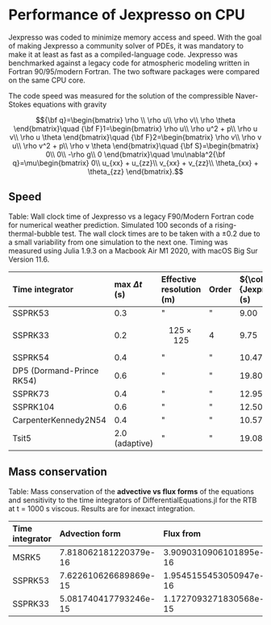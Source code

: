 # Performance of Jexpresso on CPU

Jexpresso was coded to minimize memory access and speed. With the goal of making Jexpresso a community solver of PDEs, it was mandatory to make it at least as fast as a compiled-language code.
Jexpresso was benchmarked against a legacy code for atmospheric modeling written in Fortran 90/95/modern Fortran. The two software packages were compared on the same CPU core.

The code speed was measured for the solution of the compressible Naver-Stokes equations with gravity

$${\bf q}=\begin{bmatrix}
\rho \\
\rho u\\
\rho v\\
\rho \theta
\end{bmatrix}\quad {\bf F}1=\begin{bmatrix}
\rho u\\
\rho u^2 + p\\
\rho u v\\
\rho u \theta
\end{bmatrix}\quad {\bf F}2=\begin{bmatrix}
\rho v\\
\rho v u\\
\rho v^2 + p\\
\rho v \theta
\end{bmatrix}\quad {\bf S}=\begin{bmatrix}
0\\
0\\
-\rho g\\
0
\end{bmatrix}\quad \mu\nabla^2{\bf q}=\mu\begin{bmatrix}
0\\
u_{xx} + u_{zz}\\
v_{xx} + v_{zz}\\
\theta_{xx} + \theta_{zz}
\end{bmatrix}.$$

## Speed

Table: Wall clock time of Jexpresso vs a legacy F90/Modern Fortran code for numerical weather prediction. Simulated 100 seconds of a rising-thermal-bubble test.
The wall clock times are to be taken with a $\pm 0.2$ due to a small variability from one simulation to the next one. 
Timing was measured using Julia 1.9.3 on a Macbook Air M1 2020, with macOS Big Sur Version 11.6.

| Time integrator           | max $\Delta t$ (s)        | Effective resolution (m)  | Order	         | ${\color{red}{Jexpresso}}$ (s)   | ${\color{blue}{F90}}$ (s)|
| :-------------------------| :-------------------------| :-------------------------| :-------------------------| :-------------------------| :------------------------|
| SSPRK53        	    | 0.3                       | "                         | "    			| 9.00  		    | 10.53  		       |
| SSPRK33		    | 0.2      		        | $$125\times 125$$         | 4   		        | 9.75			    | 9.2028		       |
| SSPRK54     	     	    | 0.4                       | "                         | "    			| 10.47 		    |       NA 		       |
| DP5 (Dormand-Prince RK54) | 0.6                       | "                         | "   			| 19.80 		    | 	    NA 		       |
| SSPRK73                   | 0.4                       | "                         | "    		 	| 12.95 		    | 	    NA  	       |
| SSPRK104    	            | 0.6                       | "                         | "                         | 12.50 		    | 	    NA		       |
| CarpenterKennedy2N54      | 0.4                       | "                         | "                         | 10.57 		    | 	    NA		       |
| Tsit5                     | 2.0 (adaptive)            | "                         | "   	                | 19.08 		    | 	    NA		       |


## Mass conservation

Table: Mass conservation of the **advective vs flux forms** of the equations and sensitivity to the time integrators of  DifferentialEquations.jl for the RTB at t = 1000 s viscous. Results are for inexact integration.

| Time integrator       | Advection form        | Flux from              |
| :---------------------| :---------------------| :----------------------|
| MSRK5                 | 7.818062181220379e-16 | 3.9090310906101895e-16 |
| SSPRK53               | 7.622610626689869e-15 | 1.9545155453050947e-16 | 
| SSPRK33               | 5.081740417793246e-15 | 1.1727093271830568e-15 | 

